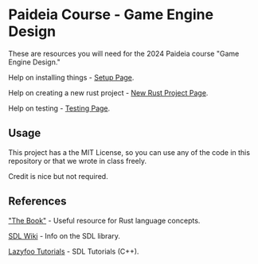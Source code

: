 # Paideia Course - Game Engine Design

These are resources you will need for the 2024 Paideia course "Game Engine Design."

Help on installing things - [Setup Page](setup.md).

Help on creating a new rust project - [New Rust Project Page](new-rust-project.md).

Help on testing - [Testing Page](testing.md).

## Usage

This project has a the MIT License, so you can use any of the code in this repository or that we wrote in class freely.

Credit is nice but not required.

## References

["The Book"](https://doc.rust-lang.org/book/) - Useful resource for Rust language concepts.

[SDL Wiki](https://wiki.libsdl.org/SDL2/FrontPage) - Info on the SDL library.

[Lazyfoo Tutorials](https://lazyfoo.net/tutorials/SDL/01_hello_SDL/windows/msvc2019/index.php) - SDL Tutorials (C++).
